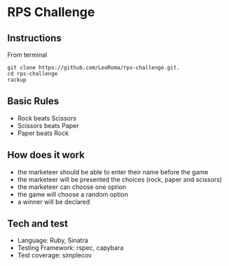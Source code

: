 # RPS Challenge

Instructions
-------

From terminal  
```
git clone https://github.com/LeoRoma/rps-challenge.git.
cd rps-challenge
rackup 
```

## Basic Rules

- Rock beats Scissors
- Scissors beats Paper
- Paper beats Rock

## How does it work

- the marketeer should be able to enter their name before the game
- the marketeer will be presented the choices (rock, paper and scissors)
- the marketeer can choose one option
- the game will choose a random option
- a winner will be declared

## Tech and test

- Language: Ruby, Sinatra
- Testing Framework: rspec, capybara
- Test coverage: simplecov
